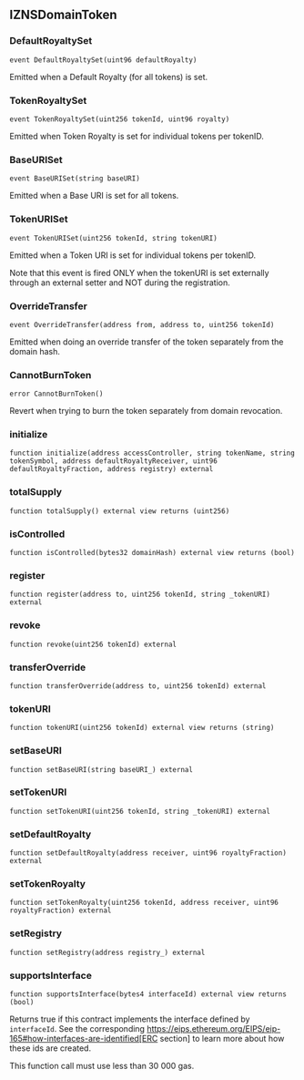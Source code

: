 ## IZNSDomainToken

### DefaultRoyaltySet

```solidity
event DefaultRoyaltySet(uint96 defaultRoyalty)
```

Emitted when a Default Royalty (for all tokens) is set.

### TokenRoyaltySet

```solidity
event TokenRoyaltySet(uint256 tokenId, uint96 royalty)
```

Emitted when Token Royalty is set for individual tokens per tokenID.

### BaseURISet

```solidity
event BaseURISet(string baseURI)
```

Emitted when a Base URI is set for all tokens.

### TokenURISet

```solidity
event TokenURISet(uint256 tokenId, string tokenURI)
```

Emitted when a Token URI is set for individual tokens per tokenID.

Note that this event is fired ONLY when the tokenURI is set externally
through an external setter and NOT during the registration.

### OverrideTransfer

```solidity
event OverrideTransfer(address from, address to, uint256 tokenId)
```

Emitted when doing an override transfer of the token separately from the domain hash.

### CannotBurnToken

```solidity
error CannotBurnToken()
```

Revert when trying to burn the token separately from domain revocation.

### initialize

```solidity
function initialize(address accessController, string tokenName, string tokenSymbol, address defaultRoyaltyReceiver, uint96 defaultRoyaltyFraction, address registry) external
```

### totalSupply

```solidity
function totalSupply() external view returns (uint256)
```

### isControlled

```solidity
function isControlled(bytes32 domainHash) external view returns (bool)
```

### register

```solidity
function register(address to, uint256 tokenId, string _tokenURI) external
```

### revoke

```solidity
function revoke(uint256 tokenId) external
```

### transferOverride

```solidity
function transferOverride(address to, uint256 tokenId) external
```

### tokenURI

```solidity
function tokenURI(uint256 tokenId) external view returns (string)
```

### setBaseURI

```solidity
function setBaseURI(string baseURI_) external
```

### setTokenURI

```solidity
function setTokenURI(uint256 tokenId, string _tokenURI) external
```

### setDefaultRoyalty

```solidity
function setDefaultRoyalty(address receiver, uint96 royaltyFraction) external
```

### setTokenRoyalty

```solidity
function setTokenRoyalty(uint256 tokenId, address receiver, uint96 royaltyFraction) external
```

### setRegistry

```solidity
function setRegistry(address registry_) external
```

### supportsInterface

```solidity
function supportsInterface(bytes4 interfaceId) external view returns (bool)
```

Returns true if this contract implements the interface defined by
`interfaceId`. See the corresponding
https://eips.ethereum.org/EIPS/eip-165#how-interfaces-are-identified[ERC section]
to learn more about how these ids are created.

This function call must use less than 30 000 gas.

